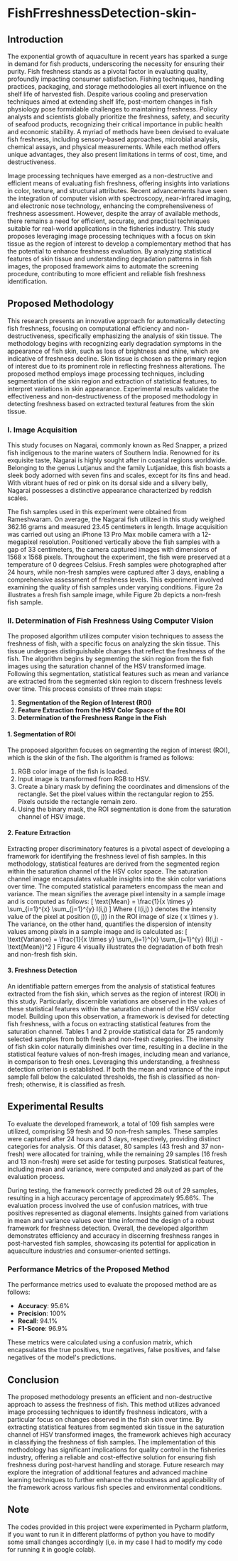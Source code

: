 # FishFrreshnessDetection-skin-
## Introduction
The exponential growth of aquaculture in recent years has sparked a surge in demand for fish products, underscoring the necessity for ensuring their purity. Fish freshness stands as a pivotal factor in evaluating quality, profoundly impacting consumer satisfaction. Fishing techniques, handling practices, packaging, and storage methodologies all exert influence on the shelf life of harvested fish. Despite various cooling and preservation techniques aimed at extending shelf life, post-mortem changes in fish physiology pose formidable challenges to maintaining freshness. Policy analysts and scientists globally prioritize the freshness, safety, and security of seafood products, recognizing their critical importance in public health and economic stability. A myriad of methods have been devised to evaluate fish freshness, including sensory-based approaches, microbial analysis, chemical assays, and physical measurements. While each method offers unique advantages, they also present limitations in terms of cost, time, and destructiveness.

Image processing techniques have emerged as a non-destructive and efficient means of evaluating fish freshness, offering insights into variations in color, texture, and structural attributes. Recent advancements have seen the integration of computer vision with spectroscopy, near-infrared imaging, and electronic nose technology, enhancing the comprehensiveness of freshness assessment. However, despite the array of available methods, there remains a need for efficient, accurate, and practical techniques suitable for real-world applications in the fisheries industry. This study proposes leveraging image processing techniques with a focus on skin tissue as the region of interest to develop a complementary method that has the potential to enhance freshness evaluation. By analyzing statistical features of skin tissue and understanding degradation patterns in fish images, the proposed framework aims to automate the screening procedure, contributing to more efficient and reliable fish freshness identification.

## Proposed Methodology
This research presents an innovative approach for automatically detecting fish freshness, focusing on computational efficiency and non-destructiveness, specifically emphasizing the analysis of skin tissue. The methodology begins with recognizing early degradation symptoms in the appearance of fish skin, such as loss of brightness and shine, which are indicative of freshness decline. Skin tissue is chosen as the primary region of interest due to its prominent role in reflecting freshness alterations. The proposed method employs image processing techniques, including segmentation of the skin region and extraction of statistical features, to interpret variations in skin appearance. Experimental results validate the effectiveness and non-destructiveness of the proposed methodology in detecting freshness based on extracted textural features from the skin tissue.

### I. Image Acquisition
This study focuses on Nagarai, commonly known as Red Snapper, a prized fish indigenous to the marine waters of Southern India. Renowned for its exquisite taste, Nagarai is highly sought after in coastal regions worldwide. Belonging to the genus Lutjanus and the family Lutjanidae, this fish boasts a sleek body adorned with seven fins and scales, except for its fins and head. With vibrant hues of red or pink on its dorsal side and a silvery belly, Nagarai possesses a distinctive appearance characterized by reddish scales.

The fish samples used in this experiment were obtained from Rameshwaram. On average, the Nagarai fish utilized in this study weighed 362.16 grams and measured 23.45 centimeters in length. Image acquisition was carried out using an iPhone 13 Pro Max mobile camera with a 12-megapixel resolution. Positioned vertically above the fish samples with a gap of 33 centimeters, the camera captured images with dimensions of 1568 x 1568 pixels. Throughout the experiment, the fish were preserved at a temperature of 0 degrees Celsius. Fresh samples were photographed after 24 hours, while non-fresh samples were captured after 3 days, enabling a comprehensive assessment of freshness levels. This experiment involved examining the quality of fish samples under varying conditions. Figure 2a illustrates a fresh fish sample image, while Figure 2b depicts a non-fresh fish sample.

### II. Determination of Fish Freshness Using Computer Vision
The proposed algorithm utilizes computer vision techniques to assess the freshness of fish, with a specific focus on analyzing the skin tissue. This tissue undergoes distinguishable changes that reflect the freshness of the fish. The algorithm begins by segmenting the skin region from the fish images using the saturation channel of the HSV transformed image. Following this segmentation, statistical features such as mean and variance are extracted from the segmented skin region to discern freshness levels over time. This process consists of three main steps:

1. **Segmentation of the Region of Interest (ROI)**
2. **Feature Extraction from the HSV Color Space of the ROI**
3. **Determination of the Freshness Range in the Fish**

#### 1. Segmentation of ROI
The proposed algorithm focuses on segmenting the region of interest (ROI), which is the skin of the fish. The algorithm is framed as follows:
1. RGB color image of the fish is loaded.
2. Input image is transformed from RGB to HSV.
3. Create a binary mask by defining the coordinates and dimensions of the rectangle. Set the pixel values within the rectangular region to 255. Pixels outside the rectangle remain zero.
4. Using the binary mask, the ROI segmentation is done from the saturation channel of HSV image.

#### 2. Feature Extraction
Extracting proper discriminatory features is a pivotal aspect of developing a framework for identifying the freshness level of fish samples. In this methodology, statistical features are derived from the segmented region within the saturation channel of the HSV color space. The saturation channel image encapsulates valuable insights into the skin color variations over time. The computed statistical parameters encompass the mean and variance. The mean signifies the average pixel intensity in a sample image and is computed as follows:
\[ \text{Mean} = \frac{1}{x \times y} \sum_{i=1}^{x} \sum_{j=1}^{y} I(i,j) \]
Where \( I(i,j) \) denotes the intensity value of the pixel at position \((i, j)\) in the ROI image of size \( x \times y \). The variance, on the other hand, quantifies the dispersion of intensity values among pixels in a sample image and is calculated as:
\[ \text{Variance} = \frac{1}{x \times y} \sum_{i=1}^{x} \sum_{j=1}^{y} (I(i,j) - \text{Mean})^2 \]
Figure 4 visually illustrates the degradation of both fresh and non-fresh fish skin.

#### 3. Freshness Detection
An identifiable pattern emerges from the analysis of statistical features extracted from the fish skin, which serves as the region of interest (ROI) in this study. Particularly, discernible variations are observed in the values of these statistical features within the saturation channel of the HSV color model. Building upon this observation, a framework is devised for detecting fish freshness, with a focus on extracting statistical features from the saturation channel. Tables 1 and 2 provide statistical data for 25 randomly selected samples from both fresh and non-fresh categories. The intensity of fish skin color naturally diminishes over time, resulting in a decline in the statistical feature values of non-fresh images, including mean and variance, in comparison to fresh ones. Leveraging this understanding, a freshness detection criterion is established. If both the mean and variance of the input sample fall below the calculated thresholds, the fish is classified as non-fresh; otherwise, it is classified as fresh.

## Experimental Results
To evaluate the developed framework, a total of 109 fish samples were utilized, comprising 59 fresh and 50 non-fresh samples. These samples were captured after 24 hours and 3 days, respectively, providing distinct categories for analysis. Of this dataset, 80 samples (43 fresh and 37 non-fresh) were allocated for training, while the remaining 29 samples (16 fresh and 13 non-fresh) were set aside for testing purposes. Statistical features, including mean and variance, were computed and analyzed as part of the evaluation process.

During testing, the framework correctly predicted 28 out of 29 samples, resulting in a high accuracy percentage of approximately 95.66%. The evaluation process involved the use of confusion matrices, with true positives represented as diagonal elements. Insights gained from variations in mean and variance values over time informed the design of a robust framework for freshness detection. Overall, the developed algorithm demonstrates efficiency and accuracy in discerning freshness ranges in post-harvested fish samples, showcasing its potential for application in aquaculture industries and consumer-oriented settings.

### Performance Metrics of the Proposed Method
The performance metrics used to evaluate the proposed method are as follows:
- **Accuracy**: 95.6%
- **Precision**: 100%
- **Recall**: 94.1%
- **F1-Score**: 96.9%

These metrics were calculated using a confusion matrix, which encapsulates the true positives, true negatives, false positives, and false negatives of the model's predictions.

## Conclusion
The proposed methodology presents an efficient and non-destructive approach to assess the freshness of fish. This method utilizes advanced image processing techniques to identify freshness indicators, with a particular focus on changes observed in the fish skin over time. By extracting statistical features from segmented skin tissue in the saturation channel of HSV transformed images, the framework achieves high accuracy in classifying the freshness of fish samples. The implementation of this methodology has significant implications for quality control in the fisheries industry, offering a reliable and cost-effective solution for ensuring fish freshness during post-harvest handling and storage. Future research may explore the integration of additional features and advanced machine learning techniques to further enhance the robustness and applicability of the framework across various fish species and environmental conditions.

## Note 
The codes provided in this project were experimented in Pycharm platform, if you want to run it in different platforms of python you have to modify some small changes accordingly (i,e. in my case I had to modify my code for running it in google colab). 
